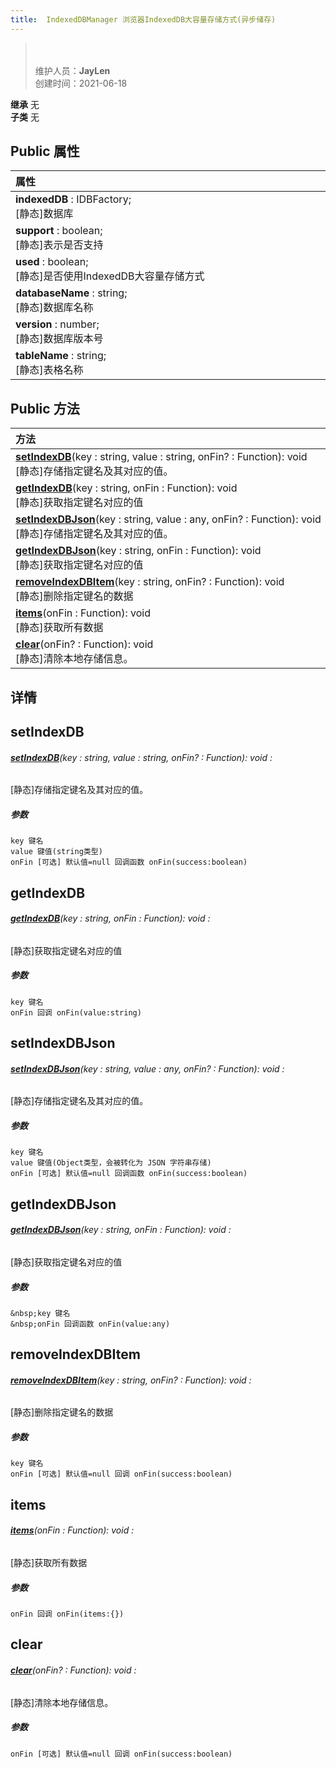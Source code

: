 ```yaml
---
title:  IndexedDBManager 浏览器IndexedDB大容量存储方式(异步储存)
---
```

><br><br>
>维护人员：**JayLen**  
>创建时间：2021-06-18

**继承**  无<br>
**子类**  无<br>
## **Public 属性**
| <div style="width:1000px;text-align:left">属性</div>         |
| ------------------------------------------------------------ |
| **indexedDB** : IDBFactory;<br>[静态]数据库                  |
| **support** : boolean;<br>[静态]表示是否支持                 |
| **used** : boolean;<br>[静态]是否使用IndexedDB大容量存储方式 |
| **databaseName** : string;<br>[静态]数据库名称               |
| **version** : number;<br>[静态]数据库版本号                  |
| **tableName** : string;<br>[静态]表格名称                    |

## Public 方法
| <div style="width:1000px;text-align:left" >方法</div>                                                                           |
| ------------------------------------------------------------------------------------------------------------------------------- |
| **[setIndexDB](#setindexdb)**(key : string,  value : string,  onFin? : Function): void<br>[静态]存储指定键名及其对应的值。      |
| **[getIndexDB](#getindexdb)**(key : string,  onFin : Function): void<br>[静态]获取指定键名对应的值                              |
| **[setIndexDBJson](#setindexdbjson)**(key : string,  value : any,  onFin? : Function): void<br>[静态]存储指定键名及其对应的值。 |
| **[getIndexDBJson](#getindexdbjson)**(key : string,  onFin : Function): void<br>[静态]获取指定键名对应的值                      |
| **[removeIndexDBItem](#removeindexdbitem)**(key : string,  onFin? : Function): void<br>[静态]删除指定键名的数据                 |
| **[items](#items)**(onFin : Function): void<br>[静态]获取所有数据                                                               |
| **[clear](#clear)**(onFin? : Function): void<br>[静态]清除本地存储信息。                                                        |

## 详情



## setIndexDB
###### **[setIndexDB](#setindexdb)**(key : string,  value : string,  onFin? : Function): void :
[静态]存储指定键名及其对应的值。
##### 参数
	key 键名
	value 键值(string类型)
	onFin [可选] 默认值=null 回调函数 onFin(success:boolean)



## getIndexDB
###### **[getIndexDB](#getindexdb)**(key : string,  onFin : Function): void :
[静态]获取指定键名对应的值
##### 参数
	key 键名
	onFin 回调 onFin(value:string)



## setIndexDBJson
###### **[setIndexDBJson](#setindexdbjson)**(key : string,  value : any,  onFin? : Function): void :
[静态]存储指定键名及其对应的值。
##### 参数
	key 键名
	value 键值(Object类型，会被转化为 JSON 字符串存储)
	onFin [可选] 默认值=null 回调函数 onFin(success:boolean)



## getIndexDBJson
###### **[getIndexDBJson](#getindexdbjson)**(key : string,  onFin : Function): void :
[静态]获取指定键名对应的值
##### 参数
	&nbsp;key 键名
	&nbsp;onFin 回调函数 onFin(value:any)



## removeIndexDBItem
###### **[removeIndexDBItem](#removeindexdbitem)**(key : string,  onFin? : Function): void :
[静态]删除指定键名的数据
##### 参数
	key 键名
	onFin [可选] 默认值=null 回调 onFin(success:boolean)



## items
###### **[items](#items)**(onFin : Function): void :
[静态]获取所有数据
##### 参数
	onFin 回调 onFin(items:{})



## clear
###### **[clear](#clear)**(onFin? : Function): void :
[静态]清除本地存储信息。
##### 参数
	onFin [可选] 默认值=null 回调 onFin(success:boolean)






